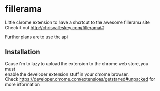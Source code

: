 # fillerama
Little chrome extension to have a shortcut to the awesome fillerama site  
Check it out http://chrisvalleskey.com/fillerama/#

Further plans are to use the api 

## Installation

Cause i'm to lazy to upload the extension to the chrome web store, you must   
enable the developer extension stuff in your chrome browser.  
Check https://developer.chrome.com/extensions/getstarted#unpacked for more information.